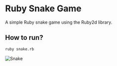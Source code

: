 # Ruby Snake Game

A simple Ruby snake game using the Ruby2d library.

## How to run?

```sh
ruby snake.rb
```

![Snake](https://i.ibb.co/kx4KdZZ/Screen-Shot-2020-08-04-at-05-36-19.png)
